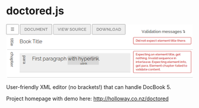 doctored.js
==========

<p align="center">
<img src="screenshot.png" alt="Screenshot of Doctored.js">
</p>

User-friendly XML editor (no brackets!) that can handle DocBook 5.

Project homepage with demo here: http://holloway.co.nz/doctored
